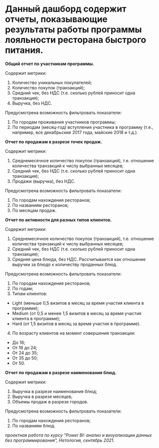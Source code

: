 # Данный дашборд содержит отчеты, показывающие результаты работы программы лояльности ресторана быстрого питания.


**Общий отчет по участникам программы.**

Содержит метрики:
1. Количество уникальных покупателей;
2. Количество покупок (транзакций);
3. Средний чек, без НДС (т.е. сколько рублей приносит одна транзакция);
4. Выручка, без НДС.

Предусмотрена возможность фильтровать показатели:
1. По городам проживания участников программы;
2. По периодам (месяц-год) вступления участника в программу (т.е., например, все декабрьские 2017 года, майские 2018 и т.д.).


**Отчет по продажам в разрезе точек продаж.**

Содержит метрики:
1. Среднемесячное количество покупок (транзакций), т.е. отношение количества транзакций к числу выбранных месяцев;
2. Средний чек, без НДС (т.е. сколько рублей приносит одна транзакция);
3. Продажи (выручка), без НДС.

Предусмотрена возможность фильтровать показатели:
1. По городам нахождения ресторанов;
2. По названиям ресторанов;
3. По месяцам продаж.


**Отчет по активности для разных типов клиентов.**

Содержит метрики:
1. Среднемесячное количество покупок (транзакций), т.е. отношение количества транзакций к числу выбранных месяцев;
2. Средний чек, без НДС (т.е. сколько рублей приносит одна транзакция);
3. Средняя цена блюда, без НДС. Рассчитывается как отношение выручки за блюдо к количеству проданных блюд.

Предусмотрена возможность фильтровать показатели:
1. По городам нахождения ресторанов;
2. По годам;
3. Типам клиентов:
* Light (меньше 0,5 визитов в месяц за время участия клиента в программе);
* Medium (от 0,5 и менее 1,5 визитов в месяц за время участия клиента в программе);
* Hard (от 1,5 визитов в месяц за время участия в программе).
4. По возрасту клиентов на момент совершения транзакции:
* До 16;
* От 16 до 24;
* От 24 до 35;
* От 35 до 50;
* От 50.


**Отчет по продажам в разрезе наименования блюд.**

Содержит метрики:
1. Выручка в разрезе наименования блюд;
2. Выручка в разрезе месяцев;
3. Объемы продаж в разрезе городов.

Предусмотрена возможность фильтровать показатели:
1. По городам нахождения ресторанов;
2. По названиям блюд.


*проектная работа по курсу "Power BI: анализ и визуализации данных без программирования", Нетология, сентябрь 2021.*
